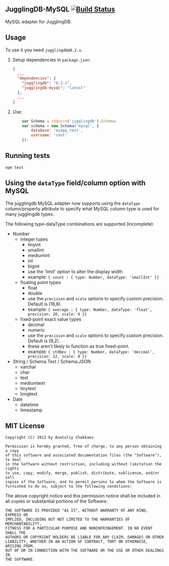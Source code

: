 ## JugglingDB-MySQL [![Build Status](https://travis-ci.org/jugglingdb/mysql-adapter.png)](https://travis-ci.org/jugglingdb/mysql-adapter)

MySQL adapter for JugglingDB.

## Usage

To use it you need `jugglingdb@0.2.x`.

1. Setup dependencies in `package.json`:

    ```json
    {
      ...
      "dependencies": {
        "jugglingdb": "0.2.x",
        "jugglingdb-mysql": "latest"
      },
      ...
    }
    ```

2. Use:

    ```javascript
        var Schema = require('jugglingdb').Schema;
        var schema = new Schema('mysql', {
            database: 'myapp_test',
            username: 'root'
        });
    ```

## Running tests

    npm test
    
## Using the `dataType` field/column option with MySQL

The jugglingdb MySQL adapter now supports using the `dataType`  column/property attribute to specify what MySQL column type is used for many jugglingdb types.

The following type-dataType combinations are supported (incomplete):
* Number
  * integer types
     * tinyint
     * smallint
     * mediumint
     * int
     * bigint
     * use the 'limit' option to alter the display width
     * example:
       `{ count : { type: Number, dataType: 'smallInt' }}`
  * floating point types
     * float
     * double
     * use the `precision` and `scale` options to specify custom precision. Default is (16,8).
     * example:
      `{ average : { type: Number, dataType: 'float', precision: 20, scale: 4 }}`
  * fixed-point exact value types
     * decimal
     * numeric
     * use the `precision` and `scale` options to specify custom precision. Default is (9,2).
     * these aren't likely to function as true fixed-point.
     * example:
      `{ stdDev : { type: Number, dataType: 'decimal', precision: 12, scale: 8 }}`
* String / Schema.Text / Schema.JSON
  * varchar
  * char
  * text
  * mediumtext
  * tinytext
  * longtext
* Date
  * datetime
  * timestamp
    

## MIT License

```text
Copyright (C) 2012 by Anatoliy Chakkaev

Permission is hereby granted, free of charge, to any person obtaining a copy
of this software and associated documentation files (the "Software"), to deal
in the Software without restriction, including without limitation the rights
to use, copy, modify, merge, publish, distribute, sublicense, and/or sell
copies of the Software, and to permit persons to whom the Software is
furnished to do so, subject to the following conditions:
```

The above copyright notice and this permission notice shall be included in
all copies or substantial portions of the Software.

```text
THE SOFTWARE IS PROVIDED "AS IS", WITHOUT WARRANTY OF ANY KIND, EXPRESS OR
IMPLIED, INCLUDING BUT NOT LIMITED TO THE WARRANTIES OF MERCHANTABILITY,
FITNESS FOR A PARTICULAR PURPOSE AND NONINFRINGEMENT. IN NO EVENT SHALL THE
AUTHORS OR COPYRIGHT HOLDERS BE LIABLE FOR ANY CLAIM, DAMAGES OR OTHER
LIABILITY, WHETHER IN AN ACTION OF CONTRACT, TORT OR OTHERWISE, ARISING FROM,
OUT OF OR IN CONNECTION WITH THE SOFTWARE OR THE USE OR OTHER DEALINGS IN
THE SOFTWARE.
```

